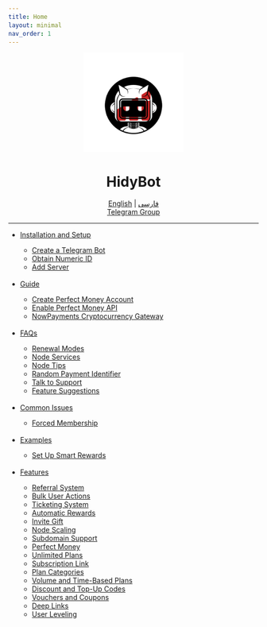 ```yaml
---
title: Home
layout: minimal
nav_order: 1
---
```


<head>
    <meta charset="utf-8">
    <link rel="stylesheet" href="https://b3h1z.github.io/HidyBot-Docs/assets/css/en-style.css">
    <link rel="icon" href="https://b3h1z.github.io/HidyBot-Docs/favicon.ico" type="image/x-icon">
</head>

<p align="center">
  <a href="https://b3h1z.github.io/HidyBot-Docs/"  rel="noopener noreferrer">
    <img width="200" height="200" src="https://github.com/B3H1Z/Hiddify-Telegram-Bot/blob/main/Screenshots/icon.png?raw=True" alt="Hidy Bot">
  </a>
</p>
<h1 style="text-align: center;">
HidyBot
</h1>
<p align="center">
  <a href="https://b3h1z.github.io/HidyBot-Docs/">English</a> |
  <a href="https://b3h1z.github.io/HidyBot-Docs/">فارسی</a>
<br>
  <a href="https://t.me/HidyBotGroup">Telegram Group</a>
</p>

***

<div>
<ul>
  <li><a href="https://b3h1z.github.io/HidyBot-Docs/docs/en/installation/install.html" >Installation and Setup</a></li>
  <ul>
    <li><a href="https://b3h1z.github.io/HidyBot-Docs/docs/en/installation/create-bot.html" >Create a Telegram Bot</a></li>
    <li><a href="https://b3h1z.github.io/HidyBot-Docs/docs/en/installation/numberic-id.html" >Obtain Numeric ID</a></li>
    <li><a href="https://b3h1z.github.io/HidyBot-Docs/docs/en/installation/add-server.html" >Add Server</a></li>
  </ul>
<br>
  <li><a href="">Guide</a></li>
  <ul>
    <li><a href="https://b3h1z.github.io/HidyBot-Docs/docs/en/guide/perfectmoney_create_account.html" >Create Perfect Money Account</a></li>
    <li><a href="https://b3h1z.github.io/HidyBot-Docs/docs/en/guide/perfectmoney_enable_api.html" >Enable Perfect Money API</a></li>
    <li><a href="https://b3h1z.github.io/HidyBot-Docs/docs/en/guide/nowpayments_setup_api.html" >NowPayments Cryptocurrency Gateway</a></li>
  </ul>
<br>
  <li><a href="">FAQs</a></li>
  <ul>
    <li><a href="https://b3h1z.github.io/HidyBot-Docs/docs/en/faq/customer-support-tips.html" >Renewal Modes</a></li>
    <li><a href="https://b3h1z.github.io/HidyBot-Docs/docs/en/faq/node-server_tips.html" >Node Services</a></li>
    <li><a href="https://b3h1z.github.io/HidyBot-Docs/docs/en/faq/offer_features.html" >Node Tips</a></li>
    <li><a href="https://b3h1z.github.io/HidyBot-Docs/docs/en/faq/random_payment_identifier.html" >Random Payment Identifier</a></li>
    <li><a href="https://b3h1z.github.io/HidyBot-Docs/docs/en/faq/renewal_types.html" >Talk to Support</a></li>
    <li><a href="https://b3h1z.github.io/HidyBot-Docs/docs/en/faq/nodes_extra_service.html" >Feature Suggestions</a></li>
  </ul>
<br>
  <li><a href="">Common Issues</a></li>
  <ul>
    <li><a href="https://b3h1z.github.io/HidyBot-Docs/docs/en/common-issues/force_join.html" >Forced Membership</a></li>
  </ul>
<br>
  <li><a href="">Examples</a></li>
  <ul>
    <li><a href="https://b3h1z.github.io/HidyBot-Docs/docs/en/examples/automatic_rewards.html" >Set Up Smart Rewards</a></li>
  </ul>
<br>
  <li><a href="">Features</a></li>
  <ul>
    <li><a href="https://b3h1z.github.io/HidyBot-Docs/docs/en/features/referral_link.html" >Referral System</a></li>
    <li><a href="https://b3h1z.github.io/HidyBot-Docs/docs/en/features/bulk_user_actions.html" >Bulk User Actions</a></li>
    <li><a href="https://b3h1z.github.io/HidyBot-Docs/docs/en/features/advanced_ticketing.html" >Ticketing System</a></li>
    <li><a href="https://b3h1z.github.io/HidyBot-Docs/docs/en/features/automatic_rewards.html" >Automatic Rewards</a></li>
    <li><a href="https://b3h1z.github.io/HidyBot-Docs/docs/en/features/invite_gift.html" >Invite Gift</a></li>
    <li><a href="https://b3h1z.github.io/HidyBot-Docs/docs/en/features/multi-server_nodes.html" >Node Scaling</a></li>
    <li><a href="https://b3h1z.github.io/HidyBot-Docs/docs/en/features/subdomain_support.html" >Subdomain Support</a></li>
    <li><a href="https://b3h1z.github.io/HidyBot-Docs/docs/en/features/perfect_money_voucher.html" >Perfect Money</a></li>
    <li><a href="https://b3h1z.github.io/HidyBot-Docs/docs/en/features/unlimited_volume_plans.html" >Unlimited Plans</a></li>
    <li><a href="https://b3h1z.github.io/HidyBot-Docs/docs/en/features/link_subscription.html" >Subscription Link</a></li>
    <li><a href="https://b3h1z.github.io/HidyBot-Docs/docs/en/features/categorize_plans.html" >Plan Categories</a></li>
    <li><a href="https://b3h1z.github.io/HidyBot-Docs/docs/en/features/time_size_based_plans.html" >Volume and Time-Based Plans</a></li>
    <li><a href="https://b3h1z.github.io/HidyBot-Docs/docs/en/features/discount_and_top-up_codes.html" >Discount and Top-Up Codes</a></li>
    <li><a href="https://b3h1z.github.io/HidyBot-Docs/docs/en/features/vouchers_and_coupons.html" >Vouchers and Coupons</a></li>
    <li><a href="https://b3h1z.github.io/HidyBot-Docs/docs/en/features/deep_link.html" >Deep Links</a></li>
    <li><a href="https://b3h1z.github.io/HidyBot-Docs/docs/en/features/user_leveling.html" >User Leveling</a></li>
  </ul>
</ul>
</div>

